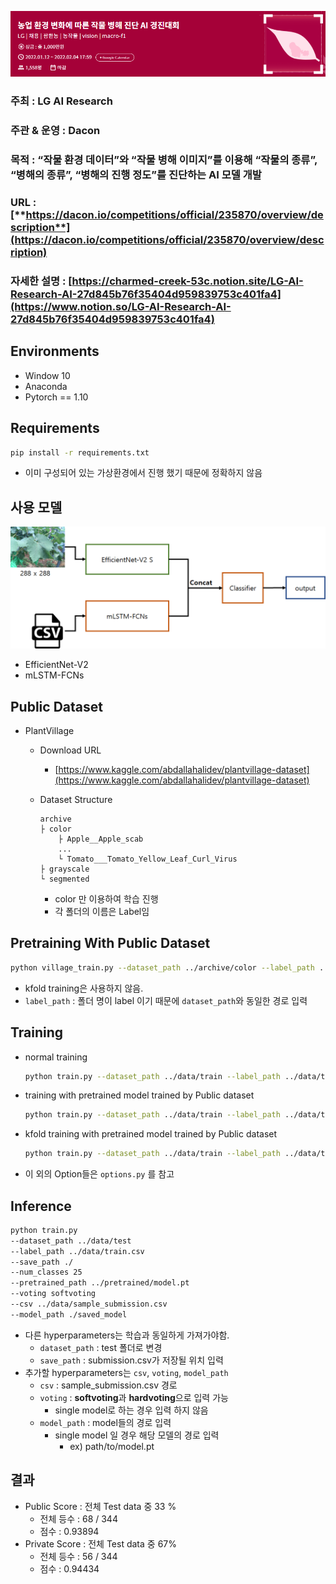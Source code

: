 ![Untitled](img/Untitled.png)

### 주최 : **LG AI Research**

### 주관 & 운영 : Dacon

### 목적 : “작물 환경 데이터”와 “작물 병해 이미지”를 이용해 “작물의 종류”, “병해의 종류”, “병해의 진행 정도”를 진단하는 AI 모델 개발

### URL : [**https://dacon.io/competitions/official/235870/overview/description**](https://dacon.io/competitions/official/235870/overview/description)

### 자세한 설명 : [https://charmed-creek-53c.notion.site/LG-AI-Research-AI-27d845b76f35404d959839753c401fa4](https://www.notion.so/LG-AI-Research-AI-27d845b76f35404d959839753c401fa4)

## Environments

- Window 10
- Anaconda
- Pytorch == 1.10

## Requirements

```bash
pip install -r requirements.txt
```

- 이미 구성되어 있는 가상환경에서 진행 했기 때문에 정확하지 않음

## 사용 모델

![Untitled](img/Untitled%201.png)

- EfficientNet-V2
- mLSTM-FCNs

## Public Dataset

- PlantVillage
    - Download URL
        - [https://www.kaggle.com/abdallahalidev/plantvillage-dataset](https://www.kaggle.com/abdallahalidev/plantvillage-dataset)
    - Dataset Structure
        
        ```
        archive
        ├ color
        	├ Apple__Apple_scab
        	...
        	└ Tomato___Tomato_Yellow_Leaf_Curl_Virus
        ├ grayscale
        └ segmented
        ```
        
        - color 만 이용하여 학습 진행
        - 각 폴더의 이름은 Label임

## Pretraining With Public Dataset

```bash
python village_train.py --dataset_path ../archive/color --label_path ../archive/color --num_classes 38 --batch_size 64
```

- kfold training은 사용하지 않음.
- `label_path` : 폴더 명이 label 이기 때문에 `dataset_path`와 동일한 경로 입력

## Training

- normal training
    
    ```bash
    python train.py --dataset_path ../data/train --label_path ../data/train.csv --num_classes 25
    ```
    
- training with pretrained model trained by Public dataset
    
    ```bash
    python train.py --dataset_path ../data/train --label_path ../data/train.csv --num_classes 25 --pretrained_path ../pretrained/model.pt
    ```
    
- kfold training with pretrained model trained by Public dataset
    
    ```bash
    python train.py --dataset_path ../data/train --label_path ../data/train.csv --num_classes 25 --use_kfold=True --kfold_splits 4 --pretrained_path ../pretrained/model.pt
    ```
    
- 이 외의 Option들은 `options.py` 를 참고

## Inference

```bash
python train.py 
--dataset_path ../data/test
--label_path ../data/train.csv 
--save_path ./
--num_classes 25 
--pretrained_path ../pretrained/model.pt
--voting softvoting
--csv ../data/sample_submission.csv
--model_path ./saved_model
```

- 다른 hyperparameters는 학습과 동일하게 가져가야함.
    - `dataset_path` : test 폴더로 변경
    - `save_path` : submission.csv가 저장될 위치 입력
- 추가할 hyperparameters는 `csv`, `voting`, `model_path`
    - `csv` : sample_submission.csv 경로
    - `voting` : **softvoting**과 **hardvoting**으로 입력 가능
        - single model로 하는 경우 입력 하지 않음
    - `model_path` : model들의 경로 입력
        - single model 일 경우 해당 모델의 경로 입력
            - ex) path/to/model.pt

## 결과

- Public Score : 전체 Test data 중 33 %
    - 전체 등수 : 68 / 344
    - 점수 : 0.93894
- Private Score : 전체 Test data 중 67%
    - 전체 등수 : 56 / 344
    - 점수 : 0.94434
